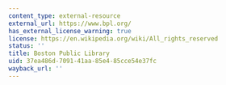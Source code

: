 ```yaml
---
content_type: external-resource
external_url: https://www.bpl.org/
has_external_license_warning: true
license: https://en.wikipedia.org/wiki/All_rights_reserved
status: ''
title: Boston Public Library
uid: 37ea486d-7091-41aa-85e4-85cce54e37fc
wayback_url: ''
---
```

